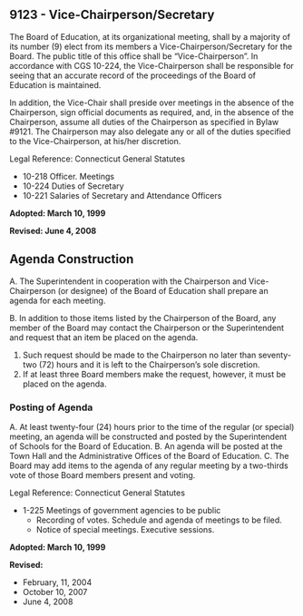 ## 9123 - Vice-Chairperson/Secretary

The Board of Education, at its organizational meeting, shall by a majority of its number (9) elect from its members a Vice-Chairperson/Secretary for the Board.  The public title of this office shall be “Vice-Chairperson”.  In accordance with CGS 10-224, the Vice-Chairperson shall be responsible for seeing that an accurate record of the proceedings of the Board of Education is maintained.

In addition, the Vice-Chair shall preside over meetings in the absence of the Chairperson, sign official documents as required, and, in the absence of the Chairperson, assume all duties of the Chairperson as specified in Bylaw #9121.  The Chairperson may also delegate any or all of the duties specified to the Vice-Chairperson, at his/her discretion.

Legal Reference:  Connecticut General Statutes

* 10-218 Officer. Meetings
* 10-224 Duties of Secretary
* 10-221 Salaries of Secretary and Attendance Officers

**Adopted:  March 10, 1999**

**Revised:  June 4, 2008**

## Agenda Construction

A.  The Superintendent in cooperation with the Chairperson and Vice-Chairperson (or designee) of the Board of Education shall prepare an agenda for each meeting.

B.  In addition to those items listed by the Chairperson of the Board, any member of the Board may contact the Chairperson or the Superintendent and request that an item be placed on the agenda.

  1.  Such request should be made to the Chairperson no later than seventy-two (72) hours and it is left to the Chairperson’s sole discretion.
  2.  If at least three Board members make the request, however, it must be placed on the agenda.

### Posting of Agenda

A.  At least twenty-four (24) hours prior to the time of the regular (or special) meeting, an agenda will be constructed and posted by the Superintendent of Schools for the Board of Education.
B.  An agenda will be posted at the Town Hall and the Administrative Offices of the Board of Education.
C.  The Board may add items to the agenda of any regular meeting by a two-thirds vote of those Board members present and voting.

Legal Reference:  Connecticut General Statutes

 * 1-225 Meetings of government agencies to be public
   * Recording of votes.  Schedule and agenda of meetings to be filed.
   * Notice of special meetings.  Executive sessions.

**Adopted:  March 10, 1999**

**Revised:**

 * February, 11, 2004
 * October 10, 2007
 * June 4, 2008